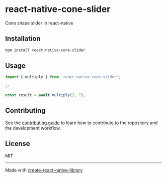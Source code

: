 # react-native-cone-slider

Cone shape slider in react-native

## Installation

```sh
npm install react-native-cone-slider
```

## Usage

```js
import { multiply } from 'react-native-cone-slider';

// ...

const result = await multiply(3, 7);
```

## Contributing

See the [contributing guide](CONTRIBUTING.md) to learn how to contribute to the repository and the development workflow.

## License

MIT

---

Made with [create-react-native-library](https://github.com/callstack/react-native-builder-bob)
